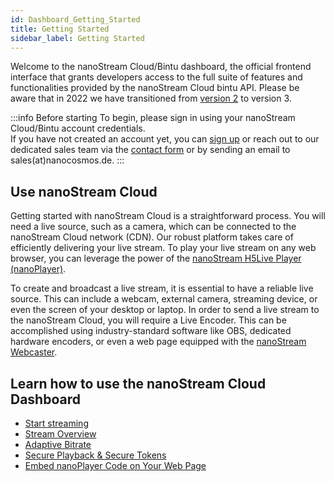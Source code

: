 ```yaml
---
id: Dashboard_Getting_Started
title: Getting Started
sidebar_label: Getting Started
---
```


Welcome to the nanoStream Cloud/Bintu dashboard, the official frontend interface that grants developers access to the full suite of features and functionalities provided by the nanoStream Cloud bintu API. Please be aware that in 2022 we have transitioned from [version 2](../cloud-frontend/getting_started) to version 3.

:::info Before starting
To begin, please sign in using your nanoStream Cloud/Bintu account credentials. <br/>
If you have not created an account yet, you can [sign up](https://dashboard.nanostream.cloud/auth?signup) or reach out to our dedicated sales team via the [contact form](https://www.nanocosmos.de/contact) or by sending an email to sales(at)nanocosmos.de.
:::

## Use nanoStream Cloud

Getting started with nanoStream Cloud is a straightforward process. You will need a live source, such as a camera, which can be connected to the nanoStream Cloud network (CDN). Our robust platform takes care of efficiently delivering your live stream. To play your live stream on any web browser, you can leverage the power of the [nanoStream H5Live Player (nanoPlayer)](../nanoplayer/nanoplayer_introduction).

To create and broadcast a live stream, it is essential to have a reliable live source. This can include a webcam, external camera, streaming device, or even the screen of your desktop or laptop. In order to send a live stream to the nanoStream Cloud, you will require a Live Encoder. This can be accomplished using industry-standard software like OBS, dedicated hardware encoders, or even a web page equipped with the [nanoStream Webcaster](https://docs.nanocosmos.de/docs/webrtc/nanostream_webrtc_introduction).

## Learn how to use the nanoStream Cloud Dashboard

- [Start streaming](./Dashboard_Start_Streaming)
- [Stream Overview](./Dashboard_Stream_Overview)
- [Adaptive Bitrate](./Dashboard_ABR_Transcoding)
- [Secure Playback & Secure Tokens](./Dashboard_Secure)
- [Embed nanoPlayer Code on Your Web Page](./Dashboard_nanoPlayer)

